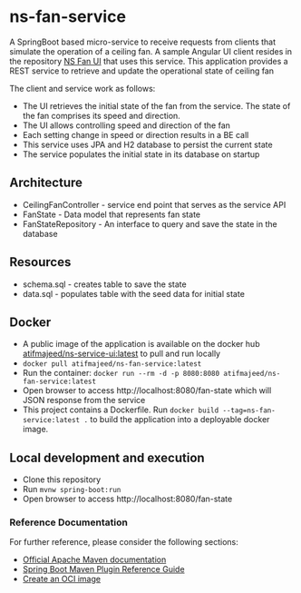 # ns-fan-service
 A SpringBoot based micro-service to receive requests from clients that simulate the operation of a ceiling fan. A sample Angular UI client resides in the repository [NS Fan UI](https://github.com/atifmajeed/ns-fan-ui) that uses this service. This application provides a REST service to retrieve and update the operational state of ceiling fan
 
 The client and service work as follows:
- The UI retrieves the initial state of the fan from the service. The state of the fan comprises its speed and direction. 
- The UI allows controlling speed and direction of the fan 
- Each setting change in speed or direction results in a BE call
- This service uses JPA and H2 database to persist the current state
- The service populates the initial state in its database on startup
 
## Architecture
* CeilingFanController - service end point that serves as the service API
* FanState - Data model that represents fan state
* FanStateRepository - An interface to query and save the state in the database

## Resources
* schema.sql - creates table to save the state 
* data.sql - populates table with the seed data for initial state

## Docker
* A public image of the application is available on the docker hub [atifmajeed/ns-service-ui:latest](https://hub.docker.com/layers/224023070/atifmajeed/ns-fan-service/latest/images/sha256-12e9eb2a5900d56b4de61efbe34b962fd3eceadb32228e2d72fa913058dafb2c?context=repo) to pull and run locally
* `docker pull atifmajeed/ns-fan-service:latest`
* Run the container: `docker run --rm -d -p 8080:8080 atifmajeed/ns-fan-service:latest`
* Open browser to access http://localhost:8080/fan-state which will JSON response from the service
* This project contains a Dockerfile. Run `docker build --tag=ns-fan-service:latest .` to build the application into a deployable docker image.


## Local development and execution
* Clone this repository
* Run `mvnw spring-boot:run`
* Open browser to access http://localhost:8080/fan-state

### Reference Documentation
For further reference, please consider the following sections:

* [Official Apache Maven documentation](https://maven.apache.org/guides/index.html)
* [Spring Boot Maven Plugin Reference Guide](https://docs.spring.io/spring-boot/docs/2.7.0/maven-plugin/reference/html/)
* [Create an OCI image](https://docs.spring.io/spring-boot/docs/2.7.0/maven-plugin/reference/html/#build-image)